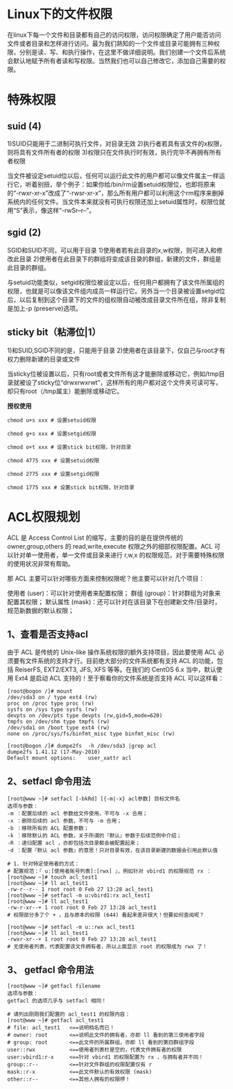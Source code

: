 # Linux下的文件权限

在linux下每一个文件和目录都有自己的访问权限，访问权限确定了用户能否访问文件或者目录和怎样进行访问。最为我们熟知的一个文件或目录可能拥有三种权限，分别是读、写、和执行操作，在这里不做详细说明。我们创建一个文件后系统会默认地赋予所有者读和写权限。当然我们也可以自己修改它，添加自己需要的权限。

# 特殊权限

## suid	(4)

1)SUID只能用于二进制可执行文件，对目录无效
2)执行者若具有该文件的x权限，则将具有文件所有者的权限
3)权限只在文件执行时有效，执行完毕不再拥有所有者权限

当文件被设定setuid位以后，任何可以运行此文件的用户都可以像文件属主一样运行它，听着别扭，举个例子：如果你给/bin/rm设置setuid权限位，也即将原来的“-rwxr-xr-x”改成了“-rwsr-xr-x”，那么所有用户都可以利用这个rm程序来删掉系统内的任何文件。当文件本来就没有可执行权限还加上setuid属性时，权限位就用“S”表示，像这样“-rwSr–r–”。 

## sgid (2)	

SGID和SUID不同，可以用于目录
1)使用者若有此目录的x,w权限，则可进入和修改此目录
2)使用者在此目录下的群组将变成该目录的群组，新建的文件，群组是此目录的群组。

与setuid功能类似，setgid权限位被设定以后，任何用户都拥有了该文件所属组的权限，也就是可以像该文件组内成员一样运行它。另外当一个目录被设置setgid位后，以后复制到这个目录下的文件的组权限自动被改成目录文件所在组，除非复制是加上-p (preserve)选项。

## sticky bit（粘滞位|1）

1)和SUID,SGID不同的是，只能用于目录
2)使用者在该目录下，仅自己与root才有权力删除新建的目录或文件

当sticky位被设置以后，只有root或者文件所有这才能删除或移动它，例如/tmp目录就被设了sticky位“drwxrwxrwt”，这样所有的用户都对这个文件夹可读可写，却只有root（/tmp属主）能删除或移动它。 


**授权使用**


```
chmod u+s xxx # 设置setuid权限

chmod g+s xxx # 设置setgid权限

chmod o+t xxx # 设置stick bit权限，针对目录

chmod 4775 xxx # 设置setuid权限

chmod 2775 xxx # 设置setgid权限

chmod 1775 xxx # 设置stick bit权限，针对目录
```

# ACL权限规划

ACL 是 Access Control List 的缩写，主要的目的是在提供传统的 owner,group,others 的 read,write,execute 权限之外的细部权限配置。ACL 可以针对单一使用者，单一文件或目录来进行 r,w,x 的权限规范，对于需要特殊权限的使用状况非常有帮助。

那 ACL 主要可以针对哪些方面来控制权限呢？他主要可以针对几个项目：

使用者 (user)：可以针对使用者来配置权限；
群组 (group)：针对群组为对象来配置其权限；
默认属性 (mask)：还可以针对在该目录下在创建新文件/目录时，规范新数据的默认权限；
## 1、查看是否支持acl

由于 ACL 是传统的 Unix-like 操作系统权限的额外支持项目，因此要使用 ACL 必须要有文件系统的支持才行。目前绝大部分的文件系统都有支持 ACL 的功能，包括 ReiserFS, EXT2/EXT3, JFS, XFS 等等。在我们的 CentOS 6.x 当中，默认使用 Ext4 是启动 ACL 支持的！至于察看你的文件系统是否支持 ACL 可以这样看：
```
[root@bogon /]# mount
/dev/sda3 on / type ext4 (rw)
proc on /proc type proc (rw)
sysfs on /sys type sysfs (rw)
devpts on /dev/pts type devpts (rw,gid=5,mode=620)
tmpfs on /dev/shm type tmpfs (rw)
/dev/sda1 on /boot type ext4 (rw)
none on /proc/sys/fs/binfmt_misc type binfmt_misc (rw)

[root@bogon /]# dumpe2fs  -h /dev/sda3 |grep acl
dumpe2fs 1.41.12 (17-May-2010)
Default mount options:    user_xattr acl

```

## 2、setfacl 命令用法



```
[root@www ~]# setfacl [-bkRd] [{-m|-x} acl参数] 目标文件名
选项与参数：
-m ：配置后续的 acl 参数给文件使用，不可与 -x 合用；
-x ：删除后续的 acl 参数，不可与 -m 合用；
-b ：移除所有的 ACL 配置参数；
-k ：移除默认的 ACL 参数，关于所谓的『默认』参数于后续范例中介绍；
-R ：递归配置 acl ，亦即包括次目录都会被配置起来；
-d ：配置『默认 acl 参数』的意思！只对目录有效，在该目录新建的数据会引用此默认值

# 1. 针对特定使用者的方式：
# 配置规范：『 u:[使用者账号列表]:[rwx] 』，例如针对 vbird1 的权限规范 rx ：
[root@www ~]# touch acl_test1
[root@www ~]# ll acl_test1
-rw-r--r-- 1 root root 0 Feb 27 13:28 acl_test1
[root@www ~]# setfacl -m u:vbird1:rx acl_test1
[root@www ~]# ll acl_test1
-rw-r-xr--+ 1 root root 0 Feb 27 13:28 acl_test1
# 权限部分多了个 + ，且与原本的权限 (644) 看起来差异很大！但要如何查阅呢？

[root@www ~]# setfacl -m u::rwx acl_test1
[root@www ~]# ll acl_test1
-rwxr-xr--+ 1 root root 0 Feb 27 13:28 acl_test1
# 无使用者列表，代表配置该文件拥有者，所以上面显示 root 的权限成为 rwx 了！
```



## 3、 getfacl 命令用法



```
[root@www ~]# getfacl filename
选项与参数：
getfacl 的选项几乎与 setfacl 相同！

# 请列出刚刚我们配置的 acl_test1 的权限内容：
[root@www ~]# getfacl acl_test1
# file: acl_test1   <==说明档名而已！
# owner: root       <==说明此文件的拥有者，亦即 ll 看到的第三使用者字段
# group: root       <==此文件的所属群组，亦即 ll 看到的第四群组字段
user::rwx           <==使用者列表栏是空的，代表文件拥有者的权限
user:vbird1:r-x     <==针对 vbird1 的权限配置为 rx ，与拥有者并不同！
group::r--          <==针对文件群组的权限配置仅有 r 
mask::r-x           <==此文件默认的有效权限 (mask)
other::r--          <==其他人拥有的权限啰！
```


